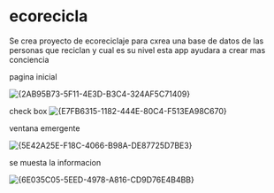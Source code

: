 ﻿# ecorecicla

 Se crea proyecto de ecoreciclaje  para cxrea una base de datos de las personas que reciclan  y cual es su nivel esta app ayudara a  crear mas conciencia 

 pagina inicial
 
 ![{2AB95B73-5F11-4E3D-B3C4-324AF5C71409}](https://github.com/user-attachments/assets/10a9230c-a187-45bc-86f3-512ed35cadf6)

check box 
![{E7FB6315-1182-444E-80C4-F513EA98C670}](https://github.com/user-attachments/assets/92595b2f-01b6-4faf-8c3f-255fa0b1c085)

ventana emergente

![{5E42A25E-F18C-4066-B98A-DE87725D7BE3}](https://github.com/user-attachments/assets/fbab9bfb-bbe1-4bd0-92bd-fbbfb62f475b)

se muesta la informacion 

![{6E035C05-5EED-4978-A816-CD9D76E4B4BB}](https://github.com/user-attachments/assets/76de9d60-f7f4-4f1e-85e2-8112413512fc)

